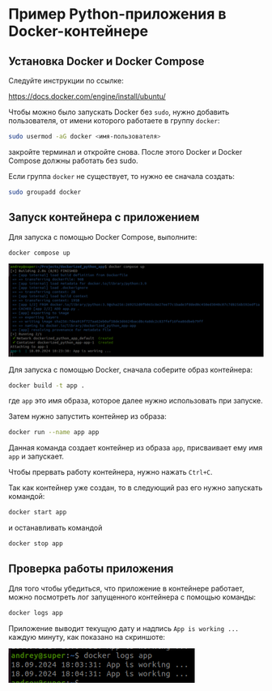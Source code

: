 # Пример Python-приложения в Docker-контейнере

## Установка Docker и Docker Compose

Следуйте инструкции по ссылке:

https://docs.docker.com/engine/install/ubuntu/

Чтобы можно было запускать Docker без `sudo`, нужно добавить пользователя, от имени которого работаете в группу `docker`:

```bash
sudo usermod -aG docker <имя-пользователя>
```

закройте терминал и откройте снова. После этого Docker и Docker Сompose должны работать без sudo.

Если группа `docker` не существует, то нужно ее сначала создать:

```bash
sudo groupadd docker
```

## Запуск контейнера с приложением

Для запуска с помощью Docker Compose, выполните:

```bash
docker compose up
```

![Docker compose](compose.png)

Для запуска с помощью Docker, сначала соберите образ контейнера:

```bash
docker build -t app .
```

где `app` это имя образа, которое далее нужно использовать при запуске.

Затем нужно запустить контейнер из образа:

```bash
docker run --name app app
```

Данная команда создает контейнер из образа `app`, присваивает ему имя `app` и запускает.

Чтобы прервать работу контейнера, нужно нажать `Ctrl+C`.

Так как контейнер уже создан, то в следующий раз его нужно запускать командой:

```bash
docker start app
```

и останавливать командой

```bash
docker stop app
```

## Проверка работы приложения

Для того чтобы убедиться, что приложение в контейнере работает, можно посмотреть лог запущенного контейнера с помощью команды:

```bash
docker logs app
```

Приложение выводит текущую дату и надпись `App is working ...` каждую минуту, как показано на скриншоте:

![Logs](logs.png)



